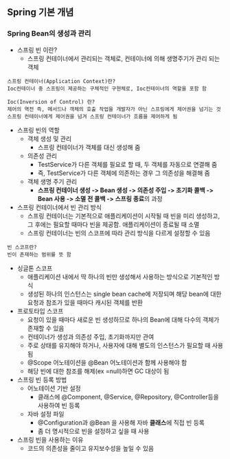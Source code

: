 ## Spring 기본 개념
### Spring Bean의 생성과 관리

- 스프링 빈 이란?
  - 스프링 컨테이너에서 관리되는 객체로, 컨테이너에 의해 생명주기가 관리 되는 객체
```
스프링 컨테이너(Application Context)란?
Ioc컨테이너 중 스프링이 제공하는 구체적인 구현체로, Ioc컨테이너의 역할을 포함 함

Ioc(Inversion of Control) 란?
제어의 역전 즉, 메서드나 객체의 호출 작업을 개발자가 아닌 스프링에게 제어권을 넘기는 것
스프링 컨테이너에게 제어권을 넘겨 스프링 컨테이너가 흐름을 제어하게 됨
```
- 스프링 빈의 역할
  - 객체 생성 및 관리
    - 스프링 컨테이너가 객체를 대신 생성해 줌
  - 의존성 관리
    - TestService가 다른 객체를 필요로 할 때, 두 객체를 자동으로 연결해 줌
    - 즉, TestService가 다른 객체에 의존하는 경우 그 의존성을 해결해 줌
  - 객체 생명 주기 관리
    - **스프링 컨테이너 생성 -> Bean 생성 -> 의존성 주입 -> 초기화 콜백 -> Bean 사용 -> 소멸 전 콜백 -> 스프링 종료**의 과정
- 스프링 컨테이너에서 빈 관리 방식
  - 스프링 컨테이너는 기본적으로 애플리케이션이 시작될 때 빈을 미리 생성하고, 그 후에는 필요할 때마다 빈을 제공함. 애플리케이션이 종료될 때 소멸
  - 스프링 컨테이너는 빈의 스코프에 따라 관리 방식을 다르게 설정할 수 있음
```
빈 스코프란?
빈이 존재하는 범위를 뜻 함
```
  - 싱글톤 스코프
    - 애플리케이션 내에서 딱 하나의 빈만 생성해서 사용하는 방식으로 기본적인 방식
    - 생성된 하나의 인스턴스는 single bean cache에 저장되며 해당 bean에 대한 요청과 참조가 있을 때마다 캐시된 객체를 반환
  - 프로토타입 스코프
    - 요청이 있을 때마다 새로운 빈 생성하므로 하나의 Bean에 대해 다수의 객체가 존재할 수 있음
    - 컨테이너가 생성과 의존성 주입, 초기화까지만 관여
    - 주로 상태를 유지해야 하거나, 사용자에 대해 별도의 인스턴스가 필요할 때 사용됨
    - @Scope 어노테이션을 @Bean 어노테이션과 함께 사용해야 함
    - 해당 빈에 대한 참조를 해제(ex =null)하면 GC 대상이 됨
- 스프링 빈 등록 방법
  - 어노테이션 기반 설정
    - 클래스에 @Component, @Service, @Repository, @Controller등을 사용하여 빈 등록
  - 자바 설정 파일
    - @Configuration과 @Bean 을 사용해 자바 **클래스**에 직접 빈 등록
    - 좀 더 명시적으로 빈을 설정하고 싶을 때 사용
- 스프링 빈을 사용하는 이유
  - 코드의 의존성을 줄이고 유지보수성을 높일 수 있음


